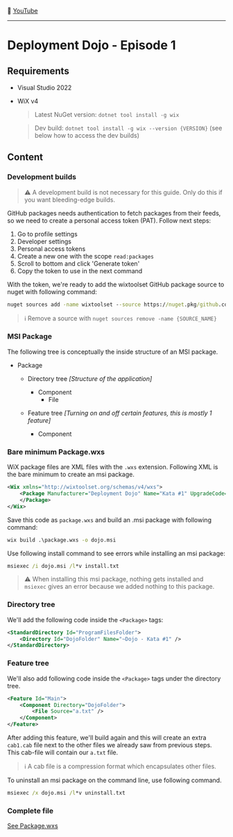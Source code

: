 :movie_camera: [YouTube]([YouTube](https://www.youtube.com/watch?v=-Y7dOtciOJw))

<hr>

# Deployment Dojo - Episode 1

## Requirements

* Visual Studio 2022
* WiX v4
    > Latest NuGet version: `dotnet tool install -g wix`
    
    > Dev build: `dotnet tool install -g wix --version {VERSION}` (see below how to access the dev builds)

## Content

### Development builds

> :warning: A development build is not necessary for this guide. Only do this if you want bleeding-edge builds.

GitHub packages needs authentication to fetch packages from their feeds, so we need to create a personal access token (PAT). Follow next steps:

1. Go to profile settings
2. Developer settings
3. Personal access tokens
4. Create a new one with the scope `read:packages`
5. Scroll to bottom and click 'Generate token'
6. Copy the token to use in the next command

With the token, we're ready to add the wixtoolset GitHub package source to nuget with following command:

```cmd
nuget sources add -name wixtoolset --source https://nuget.pkg/github.com/wixtoolset/index.json --username {GITHUB_USERNAME} --password {PERSONAL_ACCESS_TOKEN}
```

> :information_source: Remove a source with `nuget sources remove -name {SOURCE_NAME}`

### MSI Package

The following tree is conceptually the inside structure of an MSI package.

* Package
  * Directory tree *[Structure of the application]*
    * Component
      * File
  
  * Feature tree *[Turning on and off certain features, this is mostly 1 feature]*
    * Component

### Bare minimum Package.wxs

WiX package files are XML files with the `.wxs` extension. Following XML is the bare minimum to create an msi package.

```xml
<Wix xmlns="http://wixtoolset.org/schemas/v4/wxs">
    <Package Manufacturer="Deployment Dojo" Name="Kata #1" UpgradeCode="9a1e69eb-4fa4-40e7-9827-43eb2139f5f5" Version="0.9">
    </Package>
</Wix>
```

Save this code as `package.wxs` and build an .msi package with following command:

```cmd
wix build .\package.wxs -o dojo.msi
```

Use following install command to see errors while installing an msi package:

```cmd
msiexec /i dojo.msi /l*v install.txt
```

> :warning: When installing this msi package, nothing gets installed and `msiexec` gives an error because we added nothing to this package.

### Directory tree

We'll add the following code inside the `<Package>` tags:

```xml
<StandardDirectory Id="ProgramFilesFolder">
    <Directory Id="DojoFolder" Name="~Dojo - Kata #1" />
</StandardDirectory>
```


### Feature tree

We'll also add following code inside the `<Package>` tags under the directory tree.

```xml
<Feature Id="Main">
    <Component Directory="DojoFolder">
        <File Source="a.txt" />
    </Component>
</Feature>
```

After adding this feature, we'll build again and this will create an extra `cab1.cab` file next to the other files we already saw from previous steps. This cab-file will contain our `a.txt` file.

> :information_source: A cab file is a compression format which encapsulates other files.

To uninstall an msi package on the command line, use following command.

```cmd
msiexec /x dojo.msi /l*v uninstall.txt
``` 

### Complete file

[See Package.wxs](src/package.wxs)